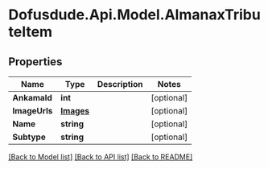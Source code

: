 # Dofusdude.Api.Model.AlmanaxTributeItem

## Properties

Name | Type | Description | Notes
------------ | ------------- | ------------- | -------------
**AnkamaId** | **int** |  | [optional] 
**ImageUrls** | [**Images**](Images.md) |  | [optional] 
**Name** | **string** |  | [optional] 
**Subtype** | **string** |  | [optional] 

[[Back to Model list]](../README.md#documentation-for-models) [[Back to API list]](../README.md#documentation-for-api-endpoints) [[Back to README]](../README.md)

